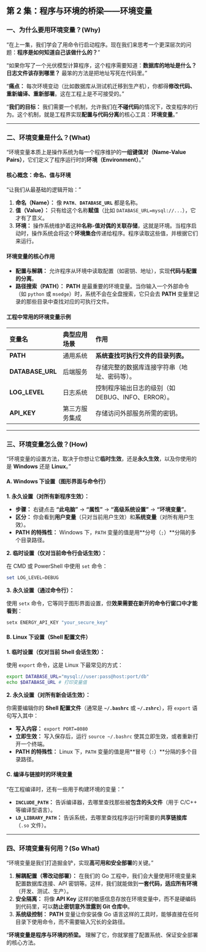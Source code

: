 ## **第 2 集：程序与环境的桥梁——环境变量**

### **一、为什么要用环境变量？(Why)**

“在上一集，我们学会了用命令行启动程序。现在我们来思考一个更深层次的问题：**程序是如何知道自己该做什么的？**”

“如果你写了一个光伏模型计算程序，这个程序需要知道：**数据库的地址是什么？** **日志文件该存到哪里？** 最笨的方法是把地址写死在代码里。”

“**痛点：** 每次环境变动（比如数据库从测试机迁移到生产机），你都得**修改代码、重新编译、重新部署**。这在工程上是不可接受的。”

“**我们的目标：** 我们需要一个机制，允许我们在**不碰代码**的情况下，改变程序的行为。这个机制，就是工程界实现**配置与代码分离**的核心工具：**环境变量**。”

-----

### **二、环境变量是什么？(What)**

“环境变量本质上是操作系统为每一个程序维护的**一组键值对（Name-Value Pairs）**，它们定义了程序运行时的**环境（Environment）**。”

#### **核心概念：命名、值与环境**

“让我们从最基础的逻辑开始：”

1.  **命名（Name）：** 像 **`PATH`**、**`DATABASE_URL`** 都是名称。
2.  **值（Value）：** 只有给这个名称**赋值**（比如 `DATABASE_URL=mysql://...`），它才有了意义。
3.  **环境：** 操作系统维护着这种**名称-值对偶的关联存储**，这就是环境。当程序启动时，操作系统会将这个**环境集合**传递给程序。程序读取这些值，并根据它们来运行。

#### **环境变量的核心作用**

  * **配置与解耦：** 允许程序从环境中读取配置（如密钥、地址），实现**代码与配置的分离**。
  * **路径搜索（PATH）：** **PATH** 是最重要的环境变量。当你输入一个外部命令（如 `python` 或 `msedge`）时，系统不会在全盘搜索，它只会去 **PATH** 变量里记录的那些目录中查找对应的可执行文件。

#### **工程中常用的环境变量示例**

| 变量名 | 典型应用场景 | 作用 |
| :--- | :--- | :--- |
| **PATH** | 通用系统 | **系统查找可执行文件的目录列表。** |
| **DATABASE\_URL** | 后端服务 | 存储完整的数据库连接字符串（地址、密码等）。 |
| **LOG\_LEVEL** | 日志系统 | 控制程序输出日志的级别（如 DEBUG、INFO、ERROR）。 |
| **API\_KEY** | 第三方服务集成 | 存储访问外部服务所需的密钥。 |

-----

### **三、环境变量怎么做？(How)**

“环境变量的设置方法，取决于你想让它**临时生效**，还是**永久生效**，以及你使用的是 **Windows** 还是 **Linux**。”

#### **A. Windows 下设置（图形界面与命令行）**

**1. 永久设置（对所有新程序生效）：**

  * **步骤：** 右键点击 **“此电脑”** → **“属性”** → **“高级系统设置”** → **“环境变量”**。
  * **区分：** 你会看到**用户变量**（只对当前用户生效）和**系统变量**（对所有用户生效）。
  * **PATH 的特殊性：** Windows 下，`PATH` 变量的值是用\*\*分号（`;`）\*\*分隔的多个目录路径。

**2. 临时设置（仅对当前命令行会话生效）：**

在 CMD 或 PowerShell 中使用 `set` 命令：

```powershell
set LOG_LEVEL=DEBUG
```

**3. 永久设置（通过命令行）：**

使用 `setx` 命令，它等同于图形界面设置，但**效果需要在新开的命令行窗口中才能看到**：

```powershell
setx ENERGY_API_KEY "your_secure_key"
```

#### **B. Linux 下设置（Shell 配置文件）**

**1. 临时设置（仅对当前 Shell 会话生效）：**

使用 `export` 命令，这是 Linux 下最常见的方式：

```bash
export DATABASE_URL="mysql://user:pass@host:port/db"
echo $DATABASE_URL # 打印变量值
```

**2. 永久设置（对所有新会话生效）：**

你需要编辑你的 **Shell 配置文件**（通常是 **`~/.bashrc`** 或 **`~/.zshrc`**），将 `export` 语句写入其中：

  * **写入内容：** `export PORT=8080`
  * **立即生效：** 写入保存后，运行 `source ~/.bashrc` 使其立即生效，或者重新打开一个终端。
  * **PATH 的特殊性：** Linux 下，`PATH` 变量的值是用\*\*冒号（`:`）\*\*分隔的多个目录路径。

#### **C. 编译与链接时的环境变量**

“在工程编译时，还有一些用于构建环境的变量：”

  * **`INCLUDE_PATH`：** 告诉编译器，去哪里查找那些被**包含的头文件**（用于 C/C++ 等编译型语言）。
  * **`LD_LIBRARY_PATH`：** 告诉系统，去哪里查找程序运行时需要的**共享链接库**（`.so` 文件）。

-----

### **四、环境变量有何用？(So What)**

“环境变量是我们打造掘金铲，实现**高可用和安全部署**的关键。”

1.  **解耦配置（零改动部署）：** 在我们的 Go 工程中，我们会大量使用环境变量来配置数据库连接、API 密钥等。这样，我们就能做到**一套代码，适应所有环境**（开发、测试、生产）。
2.  **安全隔离：** 将像 **API Key** 这样的敏感信息存放在环境变量中，而不是硬编码到代码里，可以**防止密钥意外泄露到 Git 仓库中**。
3.  **系统级控制：** **PATH** 变量让你安装像 Go 语言这样的工具时，能够直接在任何目录下使用命令，而不需要输入冗长的全路径。

“**环境变量是程序与环境的桥梁。** 理解了它，你就掌握了配置系统、保证安全部署的核心方法。